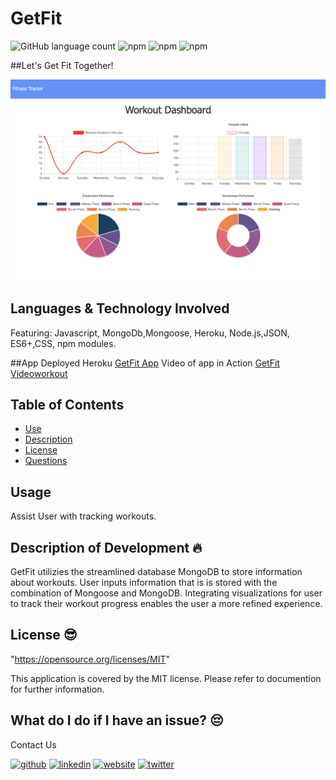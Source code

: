 # GetFit
![GitHub language count](https://img.shields.io/github/languages/count/mirrorlessmind/GetFit?color=yellow&logo=GitHub)
![npm](https://img.shields.io/npm/v/express?color=green&label=express&logo=NPM&style=plastic)
![npm](https://img.shields.io/npm/v/mongoose?color=orange&label=mongoose&logo=NPM&style=plastic)
![npm](https://img.shields.io/npm/v/morgan?color=pink&label=morgan&logo=NPM&style=plastic)

##Let's Get Fit Together!

![Demo Image](assets/workoutdemo.png?raw=true "Demo Image")

## Languages & Technology Involved
Featuring: Javascript, MongoDb,Mongoose, Heroku, Node.js,JSON, ES6+,CSS, npm modules.

##App Deployed
Heroku
<a href="https://fast-wave-78560.herokuapp.com/?id=60bef22e0a9e3600154b4fc9">GetFit App</a>
Video of app in Action
<a href="https://www.loom.com/share/17f68adc7eea4d399af49dcbb71db1e0" rel="nofollow">GetFit Videoworkout</a>

## Table of Contents
- [Use](#use)
- [Description](#description)
- [License](#license)
- [Questions](#questions)
## Usage
Assist User with tracking workouts.

## Description of Development 🔥
GetFit  utilizies the streamlined database MongoDB to store information about workouts. User inputs information that is is stored with the combination of Mongoose and MongoDB. Integrating visualizations for user to track their workout progress enables the user a more refined experience. 


## License 😎
"https://opensource.org/licenses/MIT"

This application is covered by the MIT license. Please refer to documention for further information.


## What do I do if I have an issue? 😔
Contact Us <br />


[<img src='https://cdn.jsdelivr.net/npm/simple-icons@3.0.1/icons/github.svg' alt='github' height='30'>](https://github.com/mirrorlessmind)  [<img src='https://cdn.jsdelivr.net/npm/simple-icons@3.0.1/icons/linkedin.svg' alt='linkedin' height='30'>](https://www.linkedin.com/in/mirrorlessmind/)  [<img src='https://cdn.jsdelivr.net/npm/simple-icons@3.0.1/icons/icloud.svg' alt='website' height='30'>](www.mirrorlessmind.com)  [<img src='https://cdn.jsdelivr.net/npm/simple-icons@3.0.1/icons/twitter.svg' alt='twitter' height='30'>](mirrorlessmind)
